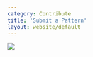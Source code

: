 ```yaml
---
category: Contribute
title: 'Submit a Pattern'
layout: website/default
---
```

<img class="ui centered image" src="http://c1ee333499ed5f44e56a-fa12562cfe810d69bedcc36a0ac289ef.r55.cf1.rackcdn.com/img/docs/Submitting-Pattern-Design-to-Helix.jpg" >
